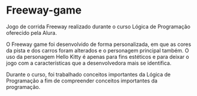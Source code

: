 # Freeway-game
Jogo de corrida Freeway realizado durante o curso Lógica de Programação oferecido pela Alura. 

O Freeway game foi desenvolvido de forma personalizada, em que as cores da pista e dos carros foram alterados e o personagem principal também. O uso da personagem Hello Kitty é apenas para fins estéticos e para deixar o jogo com a características que a desenvolvedora mais se identifica.

Durante o curso, foi trabalhado conceitos importantes da Lógica de Programação a fim de compreender conceitos importantes da programação.
